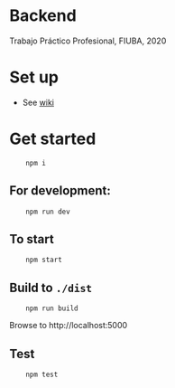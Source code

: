 # Backend
Trabajo Práctico Profesional, FIUBA, 2020

# Set up

- See [wiki](https://github.com/fiuba-laboral-v2/back-end/wiki/Set-up)

# Get started

```
    npm i
```

## For development:

```
    npm run dev
```

## To start

```
    npm start
```

## Build to `./dist`
```
    npm run build
```
Browse to http://localhost:5000

## Test
```
    npm test
```

